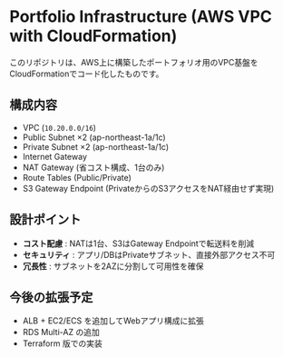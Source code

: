 # Portfolio Infrastructure (AWS VPC with CloudFormation)

このリポジトリは、AWS上に構築したポートフォリオ用のVPC基盤をCloudFormationでコード化したものです。

## 構成内容
- VPC (`10.20.0.0/16`)
- Public Subnet ×2 (ap-northeast-1a/1c)
- Private Subnet ×2 (ap-northeast-1a/1c)
- Internet Gateway
- NAT Gateway (省コスト構成、1台のみ)
- Route Tables (Public/Private)
- S3 Gateway Endpoint (PrivateからのS3アクセスをNAT経由せず実現)

## 設計ポイント
- **コスト配慮** : NATは1台、S3はGateway Endpointで転送料を削減
- **セキュリティ** : アプリ/DBはPrivateサブネット、直接外部アクセス不可
- **冗長性** : サブネットを2AZに分割して可用性を確保

## 今後の拡張予定
- ALB + EC2/ECS を追加してWebアプリ構成に拡張
- RDS Multi-AZ の追加
- Terraform 版での実装
